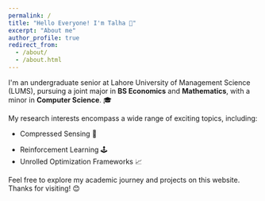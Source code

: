 ```yaml
---
permalink: /
title: "Hello Everyone! I'm Talha 👋"
excerpt: "About me"
author_profile: true
redirect_from: 
  - /about/
  - /about.html
---
```


I'm an undergraduate senior at Lahore University of Management Science (LUMS), pursuing a joint major in **BS Economics** and **Mathematics**, with a minor in **Computer Science**. 🎓

My research interests encompass a wide range of exciting topics, including:
- Compressed Sensing 📡
<!-- - Generative Learning 🤖 -->
- Reinforcement Learning 🕹️
- Unrolled Optimization Frameworks 📈

<!-- Currently, I'm working on a senior year project, focusing on the development of a fast and efficient unrolled algorithm for robust matrix completion. 🎯 -->

Feel free to explore my academic journey and projects on this website. Thanks for visiting! 😊

